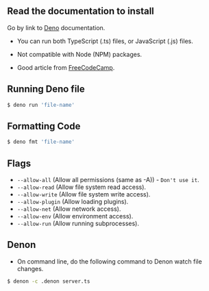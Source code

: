 ## Read the documentation to install

Go by link to [Deno](https://deno.land/) documentation.

- You can run both TypeScript (.ts) files, or JavaScript (.js) files.

- Not compatible with Node (NPM) packages.

- Good article from [FreeCodeCamp](https://www.freecodecamp.org/news/the-deno-handbook/).

## Running Deno file

```bash
$ deno run 'file-name'
```

## Formatting Code

```bash
$ deno fmt 'file-name'
```

## Flags

- `--allow-all` (Allow all permissions (same as -A)) - `Don't use it`.
- `--allow-read` (Allow file system read access).
- `--allow-write` (Allow file system write access).
- `--allow-plugin` (Allow loading plugins).
- `--allow-net` (Allow network access).
- `--allow-env` (Allow environment access).
- `--allow-run` (Allow running subprocesses).

## Denon

- On command line, do the following command to Denon watch file changes.

```bash
$ denon -c .denon server.ts
```